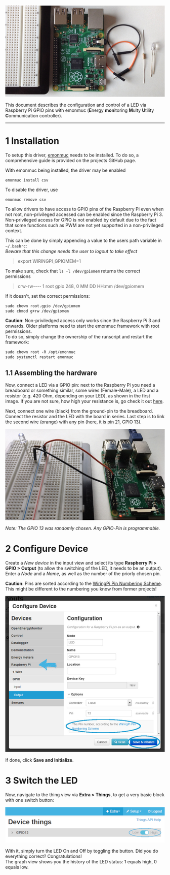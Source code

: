 ![what you need](img/rpi-gpio/led-prepare.jpg)

This document describes the configuration and control of a LED via Raspberry Pi GPIO pins with emonmuc (**E**nergy **mon**itoring **M**ulty **U**tility **C**ommunication controller).


---------------

# 1 Installation

To setup this driver, [emonmuc](https://github.com/isc-konstanz/emonmuc/) needs to be installed. To do so, a comprehensive guide is provided on the projects GitHub page.

With emonmuc being installed, the driver may be enabled

~~~
emonmuc install csv
~~~

To disable the driver, use

~~~
emonmuc remove csv
~~~

To allow drivers to have access to GPIO pins of the Raspberry Pi even when not root, non-privileged accessed can be enabled since the Raspberry Pi 3.  
Non-privileged access for GPIO is not enabled by default due to the fact that some functions such as PWM are not yet supported in a non-privileged context.

This can be done by simply appending a value to the users path variable in `~/.bashrc`:  
*Beware that this change needs the user to logout to take effect*

>    export WIRINGPI_GPIOMEM=1

To make sure, check that `ls -l /dev/gpiomem` returns the correct permissions

>    crw-rw---- 1 root gpio 248, 0 MM DD HH:mm /dev/gpiomem

If it doesn't, set the correct permissions:

~~~
sudo chown root.gpio /dev/gpiomem
sudo chmod g+rw /dev/gpiomem
~~~

**Caution**: Non-priviledged access only works since the Raspberry Pi 3 and onwards. Older platforms need to start the emonmuc framework with root permissions.  
To do so, simply change the ownership of the runscript and restart the framework:

~~~
sudo chown root -R /opt/emonmuc
sudo systemctl restart emonmuc
~~~


## 1.1 Assembling the hardware

Now, connect a LED via a GPIO pin: next to the Raspberry Pi you need a breadboard or something similar, some wires (Female-Male), a LED and a resistor (e.g. 420 Ohm, depending on your LED), as shown in the first image. If you are not sure, how high your resistance is, go check it out [here](https://www.digikey.com/en/resources/conversion-calculators/conversion-calculator-resistor-color-code-4-band).

Next, connect one wire (black) from the ground-pin to the breadboard. Connect the resistor and the LED with the board in series. Last step is to link the second wire (orange) with any pin (here, it is pin 21, GPIO 13).

![led assembled](img/rpi-gpio/led-assembled.jpg)

*Note: The GPIO 13 was randomly chosen. Any GPIO-Pin is programmable.*


# 2 Configure Device

Create a *New device* in the input view and select its type **Raspberry Pi > GPIO > Output** (to allow the switching of the LED, it needs to be an output). Enter a *Node* and a *Name*, as well as the number of the priorly chosen pin.

**Caution**: Pins are sorted according to the [WiringPi Pin Numbering Scheme](http://pi4j.com/pin-numbering-scheme.html). This might be different to the numbering you know from former projects!

![device config](img/rpi-gpio/device-config.jpg)

If done, click **Save and Initialize**. 


# 3 Switch the LED

Now, navigate to the thing view via **Extra > Things**, to get a very basic block with one switch button:

![thing view](img/rpi-gpio/device-things.png)

With it, simply turn the LED On and Off by toggling the button. Did you do everything correct? Congratulations!  
The graph view shows you the history of the LED status: 1 equals high, 0 equals low.
